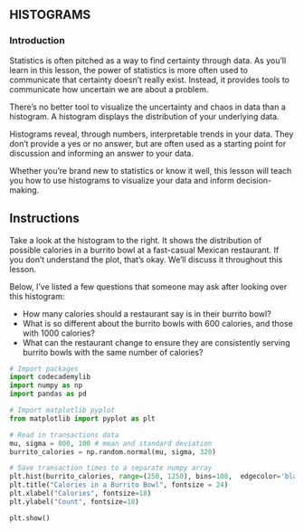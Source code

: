 ## HISTOGRAMS

### Introduction

Statistics is often pitched as a way to find certainty through data. As you’ll learn in this lesson, the power of statistics is more often used to communicate that certainty doesn’t really exist. Instead, it provides tools to communicate how uncertain we are about a problem.

There’s no better tool to visualize the uncertainty and chaos in data than a histogram. A histogram displays the distribution of your underlying data.

Histograms reveal, through numbers, interpretable trends in your data. They don’t provide a yes or no answer, but are often used as a starting point for discussion and informing an answer to your data.

Whether you’re brand new to statistics or know it well, this lesson will teach you how to use histograms to visualize your data and inform decision-making.

## Instructions

Take a look at the histogram to the right. It shows the distribution of possible calories in a burrito bowl at a fast-casual Mexican restaurant. If you don’t understand the plot, that’s okay. We’ll discuss it throughout this lesson.

Below, I’ve listed a few questions that someone may ask after looking over this histogram:

* How many calories should a restaurant say is in their burrito bowl?
* What is so different about the burrito bowls with 600 calories, and those with 1000 calories?
* What can the restaurant change to ensure they are consistently serving burrito bowls with the same number of calories?

```python
# Import packages
import codecademylib
import numpy as np
import pandas as pd

# Import matplotlib pyplot
from matplotlib import pyplot as plt

# Read in transactions data
mu, sigma = 800, 100 # mean and standard deviation
burrito_calories = np.random.normal(mu, sigma, 320)

# Save transaction times to a separate numpy array
plt.hist(burrito_calories, range=(250, 1250), bins=100,  edgecolor='black')
plt.title("Calories in a Burrito Bowl", fontsize = 24)
plt.xlabel("Calories", fontsize=18)
plt.ylabel("Count", fontsize=18)

plt.show()
```
